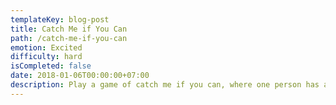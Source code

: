 ```yaml
---
templateKey: blog-post
title: Catch Me if You Can
path: /catch-me-if-you-can
emotion: Excited
difficulty: hard
isCompleted: false
date: 2018-01-06T00:00:00+07:00
description: Play a game of catch me if you can, where one person has a two day head start
---
```

